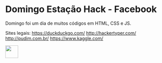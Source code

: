 # Domingo Estação Hack - Facebook
Domingo foi um dia de muitos códigos em HTML, CSS e JS.

Sites legais:
https://duckduckgo.com/
http://hackertyper.com/
http://pudim.com.br/
https://www.kaggle.com/

<img src="https://www.reddit.com/r/CatGifs/comments/48sql9/hacker_cat_at_it_again_taking_over_the_webs/" width="40" height="40" />
